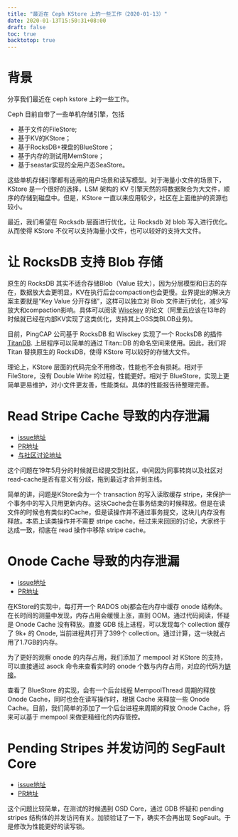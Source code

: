```yaml
---
title: "最近在 Ceph KStore 上的一些工作（2020-01-13）"
date: 2020-01-13T15:50:31+08:00
draft: false
toc: true
backtotop: true
---
```


# 背景


分享我们最近在 ceph kstore 上的一些工作。

<!--more-->

Ceph 目前自带了一些单机存储引擎，包括

* 基于文件的FileStore;
* 基于KV的KStore；
* 基于RocksDB+裸盘的BlueStore；
* 基于内存的测试用MemStore；
* 基于seastar实现的全用户态SeaStore。

这些单机存储引擎都有适用的用户场景和读写模型。对于海量小文件的场景下，KStore 是一个很好的选择，LSM 架构的 KV 引擎天然的将数据聚合为大文件，顺序的存储到磁盘中。但是，KStore 一直以来应用较少，社区在上面维护的资源也较小。

最近，我们希望在 Rocksdb 层面进行优化，让 Rocksdb 对 blob 写入进行优化。从而使得 KStore 不仅可以支持海量小文件，也可以较好的支持大文件。

# 让 RocksDB 支持 Blob 存储

原生的 RocksDB 其实不适合存储Blob（Value 较大），因为分层模型和日志的存在，数据放大会更明显，KV在执行后台compaction也会更慢。业界提出的解决方案主要就是“Key Value 分开存储”，这样可以独立对 Blob 文件进行优化，减少写放大和compaction影响。具体可以阅读 [Wisckey](https://www.usenix.org/system/files/conference/fast16/fast16-papers-lu.pdf) 的论文（阿里云应该在13年的时候就已经在内部KV实现了这类优化，支持其上OSS类BLOB业务)。

目前，PingCAP 公司基于 RocksDB 和 Wisckey 实现了一个 RocksDB 的插件 [TitanDB](https://github.com/tikv/titan). 上层程序可以简单的通过 Titan::DB 的命名空间来使用。因此，我们将Titan 替换原生的 RocksDB，使得 KStore 可以较好的存储大文件。

理论上，KStore 层面的代码完全不用修改，性能也不会有损耗。相对于 FileStore，没有 Double Write 的过程，性能更好。相对于 BlueStore，实现上更简单更易维护，对小文件更友善，性能类似。具体的性能报告待整理完善。

# Read Stripe Cache 导致的内存泄漏

* [issue地址](https://tracker.ceph.com/issues/39665)
* [PR地址](https://github.com/ceph/ceph/pull/32538)
* [与社区讨论地址](https://github.com/ceph/ceph/pull/28056)

这个问题在19年5月分的时候就已经提交到社区，中间因为同事转岗以及社区对read-cache是否有意义有分歧，拖到最近才合并到主线。

简单的讲，问题是KStore会为一个 transaction 的写入读取缓存 stripe，来保护一个事务中的写入只用更新内存。这块Cache会在事务结束的时候释放。但是在读文件的时候也有类似的Cache，但是读操作并不通过事务提交，这块儿内存没有释放。本质上读类操作并不需要 stripe cache，经过来来回回的讨论，大家终于达成一致，彻底在 read 操作中移除 stripe cache。


# Onode Cache 导致的内存泄漏

* [issue地址](https://tracker.ceph.com/issues/43436)
* [PR地址](https://github.com/ceph/ceph/pull/32446)

在KStore的实现中，每打开一个 RADOS obj都会在内存中缓存 onode 结构体。在长时间的测量中发现，内存占用会缓慢上涨，直到 OOM。通过代码阅读，怀疑是 Onode Cache 没有释放。直接 GDB 线上进程，可以发现每个 collection 缓存了 9k+ 的 Onode, 当前进程共打开了399个 collection。通过计算，这一块就占用了1.7GB的内存。

为了更好的观察 onode 的内存占用，我们添加了 mempool 对 KStore 的支持，可以直接通过 asock 命令来查看实时的 onode 个数与内存占用，对应的代码为[链接](https://github.com/ceph/ceph/pull/32446/commits/c3811eaba9444ee68612a88f900e70fb7948c5c1)。

查看了 BlueStore 的实现，会有一个后台线程 MempoolThread 周期的释放 Onode Cache，同时也会在读写操作时，根据 Cache 来释放一些 Onode Cache。目前，我们简单的添加了一个后台进程来周期的释放 Onode Cache，将来可以基于 mempool 来做更精细化的内存管控。


# Pending Stripes 并发访问的 SegFault Core

* [issue地址](http://tracker.ceph.com/issues/43520)
* [PR地址](https://github.com/ceph/ceph/pull/32540)

这个问题比较简单，在测试的时候遇到 OSD Core，通过 GDB 怀疑和 pending stripes 结构体的并发访问有关。加锁验证了一下，确实不会再出现 SegFault。于是修改为性能更好的读写锁。